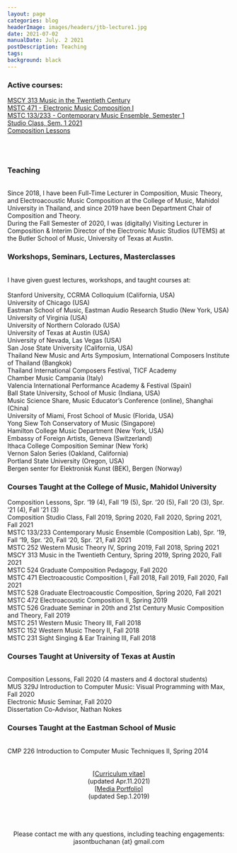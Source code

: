 ```yaml
---
layout: page
categories: blog
headerImage: images/headers/jtb-lecture1.jpg
date: 2021-07-02
manualDate: July. 2 2021
postDescription: Teaching
tags:
background: black
---
```

<h3>Active courses:</h3>
<a href="http://www.jasonthorpebuchanan.com/20th.html">MSCY 313 Music in the Twentieth Century</a><br />
<a href="http://www.jasonthorpebuchanan.com/electronic.html">MSTC 471 - Electronic Music Composition I</a><br />
<a href="http://www.jasonthorpebuchanan.com/contemporary.html">MSTC 133/233 - Contemporary Music Ensemble, Semester 1</a>
<br />
<a href="http://www.jasonthorpebuchanan.com/studioclass.html">Studio Class, Sem. 1 2021</a>
<br />
<a href="http://www.jasonthorpebuchanan.com/complessons.html">Composition Lessons</a>

<br><br>


<h3>Teaching</h3>
<br>
Since 2018, I have been Full-Time Lecturer in Composition, Music Theory, and Electroacoustic Music Composition at the College of Music, Mahidol University in Thailand, and since 2019 have been Department Chair of Composition and Theory.
<br>
During the Fall Semester of 2020, I was (digitally) Visiting Lecturer in Composition & Interim Director of the Electronic Music Studios (UTEMS) at the Butler School of Music, University of Texas at Austin.

<br>

<h3>Workshops, Seminars, Lectures, Masterclasses</h3>
<br>
I have given guest lectures, workshops, and taught courses at:
<br><br>
Stanford University, CCRMA Colloquium (California, USA)
<br>
University of Chicago (USA)
<br>
Eastman School of Music, Eastman Audio Research Studio (New York, USA)
<br>
University of Virginia (USA)
<br>
University of Northern Colorado (USA)
<br>
University of Texas at Austin (USA)
<br>
University of Nevada, Las Vegas (USA)
<br>
San Jose State University (California, USA)
<br>
Thailand New Music and Arts Symposium, International Composers Institute of Thailand (Bangkok)
<br>
Thailand International Composers Festival, TICF Academy
<br>
Chamber Music Campania (Italy)
<br>
Valencia International Performance Academy & Festival (Spain)
<br>
Ball State University, School of Music (Indiana, USA)
<br>
Music Science Share, Music Educator’s Conference (online), Shanghai (China)
<br>
University of Miami, Frost School of Music (Florida, USA)
<br>
Yong Siew Toh Conservatory of Music (Singapore)
<br>
Hamilton College Music Department (New York, USA)
<br>
Embassy of Foreign Artists, Geneva (Switzerland)
<br>
Ithaca College Composition Seminar (New York)
<br>
Vernon Salon Series (Oakland, California)
<br>
Portland State University (Oregon, USA)
<br>
Bergen senter for Elektronisk Kunst (BEK), Bergen (Norway)


<br>


<h3>Courses Taught at the College of Music, Mahidol University</h3>
Composition Lessons, Spr. ‘19 (4), Fall ‘19 (5), Spr. ‘20 (5), Fall ‘20 (3), Spr. ‘21 (4), Fall ’21 (3)
<br>
Composition Studio Class, Fall 2019, Spring 2020, Fall 2020, Spring 2021, Fall 2021
<br>
MSTC 133/233 Contemporary Music Ensemble (Composition Lab), Spr. ‘19, Fall ‘19, Spr. ‘20, Fall ‘20, Spr. ’21, Fall 2021
<br>
MSTC 252 Western Music Theory IV, Spring 2019, Fall 2018, Spring 2021
<br>
MSCY 313 Music in the Twentieth Century, Spring 2019, Spring 2020, Fall 2021
<br>
MSTC 524 Graduate Composition Pedagogy, Fall 2020
<br>
MSTC 471 Electroacoustic Composition I, Fall 2018, Fall 2019, Fall 2020, Fall 2021
<br>
MSTC 528 Graduate Electroacoustic Composition, Spring 2020, Fall 2021
<br>
MSTC 472 Electroacoustic Composition II, Spring 2019
<br>
MSTC 526 Graduate Seminar in 20th and 21st Century Music Composition and Theory, Fall 2019
<br>
MSTC 251 Western Music Theory III, Fall 2018
<br>
MSTC 152 Western Music Theory II, Fall 2018
<br>
MSTC 231 Sight Singing & Ear Training III, Fall 2018

<br>


<h3>Courses Taught at University of Texas at Austin</h3>
<br>
Composition Lessons, Fall 2020 (4 masters and 4 doctoral students)
<br>
MUS 329J Introduction to Computer Music: Visual Programming with Max, Fall 2020
<br>
Electronic Music Seminar, Fall 2020
<br>
Dissertation Co-Advisor, Nathan Nokes

<br>

<h3>Courses Taught at the Eastman School of Music</h3>
<br>
CMP 226 Introduction to Computer Music Techniques II, Spring 2014
<br>


<br>

<br>


<center>
<div class="row col-md-12" align="center">
<div class="col-md-6"><span class="bask17"><a href="ThorpeBuchanan_CV_Apr.11.2021_web.pdf" target="blank">[Curriculum vitae]</a></span><br>
<span class="bask12">(updated Apr.11.2021)</span></div>

<div class="col-md-6"><span class="bask17"><a href="ThorpeBuchanan_Portfolio.pdf" target="blank">[Media Portfolio]</a></span><br>
<span class="bask12">(updated Sep.1.2019)</span></div>
</div>
</center>
<br>
<!-- END STUFF TAKEN FROM JTB PAGE -->



  <br>
<!--
<a data-fancybox data-type="iframe" href="http://www.jasonthorpebuchanan.com/video---hunger.html"><img src="http://www.jasonthorpebuchanan.com/images/media/hunger-intro-video.jpg" width="294" height="159"></a>
-->
 <br>
  <br>
  <center><font class="bask14">Please contact me with any questions, including teaching engagements: jasontbuchanan {at} gmail.com</font>
